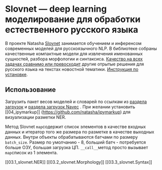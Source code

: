 # Slovnet — deep learning моделирование для обработки естественного русского языка

В проекте Natasha [Slovnet](https://github.com/natasha/slovnet) занимается обучением и инференсом современных моделей для русскоязычного NLP. В библиотеке собраны качественные компактные модели для извлечения именованных сущностей, разбора морфологии и синтаксиса. [Качество на всех задачах сравнимо или превосходит](https://github.com/natasha/slovnet#evaluation) другие отрытые решения для русского языка на текстах новостной тематики. [Инструкция по установке](https://github.com/natasha/slovnet#install).

## Использование
Загрузить пакет весов моделей и словарей по ссылкам из [раздела загрузок](https://github.com/natasha/slovnet#downloads) и [раздела загрузок Navec](https://github.com/natasha/navec#downloads) . При желании установить [[04_ipymarkup]] (https://github.com/natasha/ipymarkup) для визуализации разметки NER.

Метод Slovnet `map`содержит список элементов в качестве входных данных и итератор того же размера по разметке в качестве выходных данных. Внутри объекты обрабатываются батчами по размеру `batch_size`. Размер по умолчанию - 8, больший батч - потребуется больше ОЗУ, большая загрузка ЦП. `__call__`метод просто вызывает `map`список из 1 элемента.

[[03.1_slovnet.NER]]
[[03.2_slovnet.Morphology]]
[[03.3_slovnet.Syntax]]
